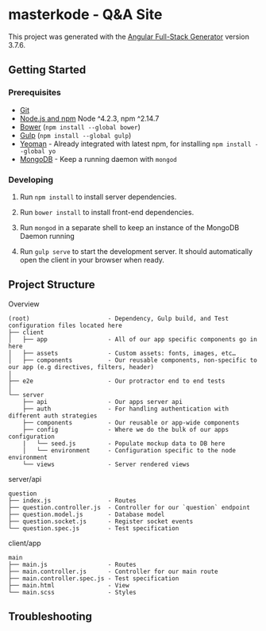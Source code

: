 # masterkode - Q&A Site

This project was generated with the [Angular Full-Stack Generator](https://github.com/DaftMonk/generator-angular-fullstack) version 3.7.6.

## Getting Started

### Prerequisites

- [Git](https://git-scm.com/)
- [Node.js and npm](nodejs.org) Node ^4.2.3, npm ^2.14.7
- [Bower](bower.io) (`npm install --global bower`)
- [Gulp](http://gulpjs.com/) (`npm install --global gulp`)
- [Yeoman](http://yeoman.io/) - Already integrated with latest npm, for installing `npm install --global yo`
- [MongoDB](https://www.mongodb.org/) - Keep a running daemon with `mongod`

### Developing

1. Run `npm install` to install server dependencies.

2. Run `bower install` to install front-end dependencies.

3. Run `mongod` in a separate shell to keep an instance of the MongoDB Daemon running

4. Run `gulp serve` to start the development server. It should automatically open the client in your browser when ready.


## Project Structure

Overview
```	
(root)                      - Dependency, Gulp build, and Test configuration files located here
├── client
│   ├── app                 - All of our app specific components go in here
│   ├── assets              - Custom assets: fonts, images, etc…
│   ├── components          - Our reusable components, non-specific to our app (e.g directives, filters, header)
│
├── e2e                     - Our protractor end to end tests
│
└── server
    ├── api                 - Our apps server api
    ├── auth                - For handling authentication with different auth strategies
    ├── components          - Our reusable or app-wide components
    ├── config              - Where we do the bulk of our apps configuration
    |   └── seed.js         - Populate mockup data to DB here 
    │   └── environment     - Configuration specific to the node environment
    └── views               - Server rendered views
```

server/api
```
question
├── index.js                - Routes
├── question.controller.js  - Controller for our `question` endpoint
├── question.model.js       - Database model
├── question.socket.js      - Register socket events
└── question.spec.js        - Test specification
```
client/app
```
main
├── main.js                 - Routes
├── main.controller.js      - Controller for our main route
├── main.controller.spec.js - Test specification
├── main.html               - View
└── main.scss               - Styles
```

## Troubleshooting

